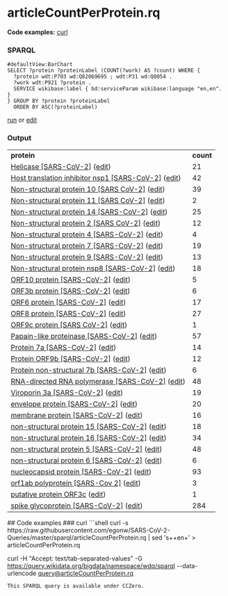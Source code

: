 # articleCountPerProtein.rq
**Code examples:** [curl](#curl)
### SPARQL
```sparql
#defaultView:BarChart
SELECT ?protein ?proteinLabel (COUNT(?work) AS ?count) WHERE {
  ?protein wdt:P703 wd:Q82069695 ; wdt:P31 wd:Q8054 .
  ?work wdt:P921 ?protein .
  SERVICE wikibase:label { bd:serviceParam wikibase:language "en,en". }
} GROUP BY ?protein ?proteinLabel
  ORDER BY ASC(?proteinLabel)
```
[run](https://query.wikidata.org/embed.html#%23defaultView%3ABarChart%0ASELECT%20%3Fprotein%20%3FproteinLabel%20%28COUNT%28%3Fwork%29%20AS%20%3Fcount%29%20WHERE%20%7B%0A%20%20%3Fprotein%20wdt%3AP703%20wd%3AQ82069695%20%3B%20wdt%3AP31%20wd%3AQ8054%20.%0A%20%20%3Fwork%20wdt%3AP921%20%3Fprotein%20.%0A%20%20SERVICE%20wikibase%3Alabel%20%7B%20bd%3AserviceParam%20wikibase%3Alanguage%20%22en%2Cen%22.%20%7D%0A%7D%20GROUP%20BY%20%3Fprotein%20%3FproteinLabel%0A%20%20ORDER%20BY%20ASC%28%3FproteinLabel%29%0A) or [edit](https://query.wikidata.org/#%23defaultView%3ABarChart%0ASELECT%20%3Fprotein%20%3FproteinLabel%20%28COUNT%28%3Fwork%29%20AS%20%3Fcount%29%20WHERE%20%7B%0A%20%20%3Fprotein%20wdt%3AP703%20wd%3AQ82069695%20%3B%20wdt%3AP31%20wd%3AQ8054%20.%0A%20%20%3Fwork%20wdt%3AP921%20%3Fprotein%20.%0A%20%20SERVICE%20wikibase%3Alabel%20%7B%20bd%3AserviceParam%20wikibase%3Alanguage%20%22en%2Cen%22.%20%7D%0A%7D%20GROUP%20BY%20%3Fprotein%20%3FproteinLabel%0A%20%20ORDER%20BY%20ASC%28%3FproteinLabel%29%0A)


### Output
<table>
  <tr>
    <td><b>protein</b></td>
    <td><b>count</b></td>
  </tr>
  <tr>
    <td><a href="https://scholia.toolforge.org/Q90042799">Helicase [SARS-CoV-2]</a> (<a href="http://www.wikidata.org/entity/Q90042799">edit</a>)</td>
    <td>21</td>
  </tr>
  <tr>
    <td><a href="https://scholia.toolforge.org/Q90038952">Host translation inhibitor nsp1 [SARS-CoV-2]</a> (<a href="http://www.wikidata.org/entity/Q90038952">edit</a>)</td>
    <td>42</td>
  </tr>
  <tr>
    <td><a href="https://scholia.toolforge.org/Q87917572">Non-structural protein 10 [SARS CoV-2]</a> (<a href="http://www.wikidata.org/entity/Q87917572">edit</a>)</td>
    <td>39</td>
  </tr>
  <tr>
    <td><a href="https://scholia.toolforge.org/Q104500452">Non-structural protein 11 [SARS CoV-2]</a> (<a href="http://www.wikidata.org/entity/Q104500452">edit</a>)</td>
    <td>2</td>
  </tr>
  <tr>
    <td><a href="https://scholia.toolforge.org/Q90042407">Non-structural protein 14 [SARS-CoV-2]</a> (<a href="http://www.wikidata.org/entity/Q90042407">edit</a>)</td>
    <td>25</td>
  </tr>
  <tr>
    <td><a href="https://scholia.toolforge.org/Q89006922">Non-structural protein 2 [SARS CoV-2]</a> (<a href="http://www.wikidata.org/entity/Q89006922">edit</a>)</td>
    <td>12</td>
  </tr>
  <tr>
    <td><a href="https://scholia.toolforge.org/Q90038956">Non-structural protein 4 [SARS-CoV-2]</a> (<a href="http://www.wikidata.org/entity/Q90038956">edit</a>)</td>
    <td>4</td>
  </tr>
  <tr>
    <td><a href="https://scholia.toolforge.org/Q90038963">Non-structural protein 7 [SARS-CoV-2]</a> (<a href="http://www.wikidata.org/entity/Q90038963">edit</a>)</td>
    <td>19</td>
  </tr>
  <tr>
    <td><a href="https://scholia.toolforge.org/Q89686805">Non-structural protein 9 [SARS-CoV-2]</a> (<a href="http://www.wikidata.org/entity/Q89686805">edit</a>)</td>
    <td>13</td>
  </tr>
  <tr>
    <td><a href="https://scholia.toolforge.org/Q97926844">Non-structural protein nsp8 [SARS-CoV-2]</a> (<a href="http://www.wikidata.org/entity/Q97926844">edit</a>)</td>
    <td>18</td>
  </tr>
  <tr>
    <td><a href="https://scholia.toolforge.org/Q89227548">ORF10 protein [SARS-CoV-2]</a> (<a href="http://www.wikidata.org/entity/Q89227548">edit</a>)</td>
    <td>5</td>
  </tr>
  <tr>
    <td><a href="https://scholia.toolforge.org/Q104508186">ORF3b protein [SARS-CoV-2]</a> (<a href="http://www.wikidata.org/entity/Q104508186">edit</a>)</td>
    <td>6</td>
  </tr>
  <tr>
    <td><a href="https://scholia.toolforge.org/Q89226299">ORF6 protein [SARS-CoV-2]</a> (<a href="http://www.wikidata.org/entity/Q89226299">edit</a>)</td>
    <td>17</td>
  </tr>
  <tr>
    <td><a href="https://scholia.toolforge.org/Q88659350">ORF8 protein [SARS-CoV-2]</a> (<a href="http://www.wikidata.org/entity/Q88659350">edit</a>)</td>
    <td>27</td>
  </tr>
  <tr>
    <td><a href="https://scholia.toolforge.org/Q104520877">ORF9c protein [SARS CoV-2]</a> (<a href="http://www.wikidata.org/entity/Q104520877">edit</a>)</td>
    <td>1</td>
  </tr>
  <tr>
    <td><a href="https://scholia.toolforge.org/Q87917581">Papain-like proteinase [SARS-CoV-2]</a> (<a href="http://www.wikidata.org/entity/Q87917581">edit</a>)</td>
    <td>57</td>
  </tr>
  <tr>
    <td><a href="https://scholia.toolforge.org/Q88658500">Protein 7a [SARS-CoV-2]</a> (<a href="http://www.wikidata.org/entity/Q88658500">edit</a>)</td>
    <td>14</td>
  </tr>
  <tr>
    <td><a href="https://scholia.toolforge.org/Q89597571">Protein ORF9b [SARS-CoV-2]</a> (<a href="http://www.wikidata.org/entity/Q89597571">edit</a>)</td>
    <td>12</td>
  </tr>
  <tr>
    <td><a href="https://scholia.toolforge.org/Q88658861">Protein non-structural 7b [SARS-CoV-2]</a> (<a href="http://www.wikidata.org/entity/Q88658861">edit</a>)</td>
    <td>6</td>
  </tr>
  <tr>
    <td><a href="https://scholia.toolforge.org/Q90042395">RNA-directed RNA polymerase [SARS-CoV-2]</a> (<a href="http://www.wikidata.org/entity/Q90042395">edit</a>)</td>
    <td>48</td>
  </tr>
  <tr>
    <td><a href="https://scholia.toolforge.org/Q88200603">Viroporin 3a [SARS-CoV-2]</a> (<a href="http://www.wikidata.org/entity/Q88200603">edit</a>)</td>
    <td>19</td>
  </tr>
  <tr>
    <td><a href="https://scholia.toolforge.org/Q88655710">envelope protein [SARS-CoV-2]</a> (<a href="http://www.wikidata.org/entity/Q88655710">edit</a>)</td>
    <td>20</td>
  </tr>
  <tr>
    <td><a href="https://scholia.toolforge.org/Q88656821">membrane protein [SARS-CoV-2]</a> (<a href="http://www.wikidata.org/entity/Q88656821">edit</a>)</td>
    <td>16</td>
  </tr>
  <tr>
    <td><a href="https://scholia.toolforge.org/Q87917579">non-structural protein 15 [SARS-CoV-2]</a> (<a href="http://www.wikidata.org/entity/Q87917579">edit</a>)</td>
    <td>18</td>
  </tr>
  <tr>
    <td><a href="https://scholia.toolforge.org/Q87917580">non-structural protein 16 [SARS-CoV-2]</a> (<a href="http://www.wikidata.org/entity/Q87917580">edit</a>)</td>
    <td>34</td>
  </tr>
  <tr>
    <td><a href="https://scholia.toolforge.org/Q87917582">non-structural protein 5 [SARS-CoV-2]</a> (<a href="http://www.wikidata.org/entity/Q87917582">edit</a>)</td>
    <td>48</td>
  </tr>
  <tr>
    <td><a href="https://scholia.toolforge.org/Q88656943">non-structural protein 6 [SARS-CoV-2]</a> (<a href="http://www.wikidata.org/entity/Q88656943">edit</a>)</td>
    <td>6</td>
  </tr>
  <tr>
    <td><a href="https://scholia.toolforge.org/Q87917584">nucleocapsid protein [SARS-CoV-2]</a> (<a href="http://www.wikidata.org/entity/Q87917584">edit</a>)</td>
    <td>93</td>
  </tr>
  <tr>
    <td><a href="https://scholia.toolforge.org/Q88174316">orf1ab polyprotein [SARS-Cov 2]</a> (<a href="http://www.wikidata.org/entity/Q88174316">edit</a>)</td>
    <td>3</td>
  </tr>
  <tr>
    <td><a href="https://scholia.toolforge.org/Q104440033">putative protein ORF3c</a> (<a href="http://www.wikidata.org/entity/Q104440033">edit</a>)</td>
    <td>1</td>
  </tr>
  <tr>
    <td><a href="https://scholia.toolforge.org/Q87917585">spike glycoprotein [SARS-CoV-2]</a> (<a href="http://www.wikidata.org/entity/Q87917585">edit</a>)</td>
    <td>284</td>
  </tr>
</table>
## Code examples
### curl
```shell
curl -s https://raw.githubusercontent.com/egonw/SARS-CoV-2-Queries/master/sparql/articleCountPerProtein.rq | sed 's+<lang/>+en+' > articleCountPerProtein.rq

curl -H "Accept: text/tab-separated-values" -G https://query.wikidata.org/bigdata/namespace/wdq/sparql --data-urlencode query@articleCountPerProtein.rq
```
This SPARQL query is available under CCZero.
